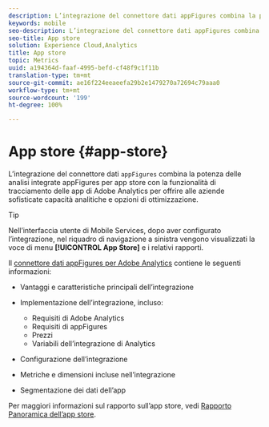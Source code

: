 ```yaml
---
description: L’integrazione del connettore dati appFigures combina la potenza delle analisi integrate appFigures per app store con la funzionalità di tracciamento delle app di Adobe Analytics per offrire alle aziende sofisticate capacità analitiche e opzioni di ottimizzazione.
keywords: mobile
seo-description: L’integrazione del connettore dati appFigures combina la potenza delle analisi integrate appFigures per app store con la funzionalità di tracciamento delle app di Adobe Analytics per offrire alle aziende sofisticate capacità analitiche e opzioni di ottimizzazione.
seo-title: App store
solution: Experience Cloud,Analytics
title: App store
topic: Metrics
uuid: a194364d-faaf-4995-befd-cf48f9c1f11b
translation-type: tm+mt
source-git-commit: ae16f224eeaeefa29b2e1479270a72694c79aaa0
workflow-type: tm+mt
source-wordcount: '199'
ht-degree: 100%

---
```



# App store {#app-store}

L’integrazione del connettore dati `appFigures` combina la potenza delle analisi integrate appFigures per app store con la funzionalità di tracciamento delle app di Adobe Analytics per offrire alle aziende sofisticate capacità analitiche e opzioni di ottimizzazione.

>[!TIP]
>
>Nell’interfaccia utente di Mobile Services, dopo aver configurato l’integrazione, nel riquadro di navigazione a sinistra vengono visualizzati la voce di menu **[!UICONTROL App Store]** e i relativi rapporti.

Il [connettore dati appFigures per Adobe Analytics](https://docs.adobe.com/content/help/it-IT/analytics/import/dataconnectors/appfigures/appfigures-overview.html) contiene le seguenti informazioni:

* Vantaggi e caratteristiche principali dell’integrazione
* Implementazione dell’integrazione, incluso:

   * Requisiti di Adobe Analytics
   * Requisiti di appFigures
   * Prezzi
   * Variabili dell’integrazione di Analytics

* Configurazione dell’integrazione
* Metriche e dimensioni incluse nell’integrazione
* Segmentazione dei dati dell’app

Per maggiori informazioni sul rapporto sull’app store, vedi [Rapporto Panoramica dell’app store](/help/using/usage/c-app-store-store-performance.md).
